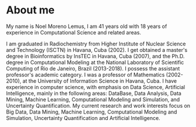 # About me

My name is Noel Moreno Lemus, I am 41 years old with 18 years of experience in Computational Science and related areas. 

I am graduated in Radiochemistry from Higher Institute of Nuclear Science and Technology \(ISCTN\) in Havana, Cuba \(2002\). I get obtained a master's degree in Bioinformatics by InsTEC in Havana, Cuba \(2007\), and the Ph.D. degree in Computational Modeling at the National Laboratory of Scientific Computing of Rio de Janeiro, Brazil \(2013-2018\). I possess the assistant professor's academic category. I was a professor of Mathematics \(2002-2010\), at the University of Information Science in Havana, Cuba. I have experience in computer science, with emphasis on Data Science, Artificial Intelligence, mainly in the following areas: DataBase, Data Analysis, Data Mining, Machine Learning, Computational Modeling and Simulation, and Uncertainty Quantification. My current research and work interests focus on Big Data, Data Mining, Machine Learning, Computational Modeling and Simulation, Uncertainty Quantification and Artificial Intelligence.

